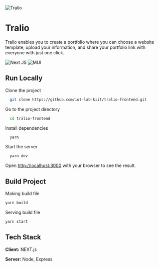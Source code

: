 
![Tralio](https://bit.ly/tralio-logo)

# Tralio

Tralio enables you to create a portfolio where you can choose a website template, upload your information, and share your portfolio link with everyone with just one click.

![Next JS](https://img.shields.io/badge/Next-black?style=for-the-badge&logo=next.js&logoColor=white) ![MUI](https://img.shields.io/badge/MUI-%230081CB.svg?style=for-the-badge&logo=mui&logoColor=white)

## Run Locally

Clone the project

```bash
  git clone https://github.com/iot-lab-kiit/tralio-frontend.git
```

Go to the project directory

```bash
  cd tralio-frontend
```

Install dependencies

```bash
  yarn
```

Start the server

```bash
  yarn dev
```
Open [http://localhost:3000](http://localhost:3000) with your browser to see the result.

## Build Project

Making build file
```bash
yarn build
```
Serving build file
```bash
yarn start
```

## Tech Stack

**Client:** NEXT.js

**Server:** Node, Express




